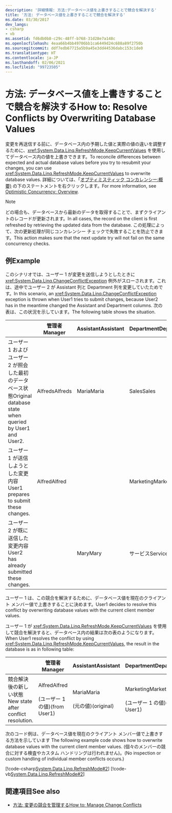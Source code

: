 ```yaml
---
description: '詳細情報: 方法:データベース値を上書きすることで競合を解決する'
title: '方法: データベース値を上書きすることで競合を解決する'
ms.date: 03/30/2017
dev_langs:
- csharp
- vb
ms.assetid: fd6db0b8-c29c-48ff-b768-31d28e7a148c
ms.openlocfilehash: 4eaa66b4bb49706bb1ca6449d24c688a89f2750b
ms.sourcegitcommit: ddf7edb67715a5b9a45e3dd44536dabc153c1de0
ms.translationtype: HT
ms.contentlocale: ja-JP
ms.lasthandoff: 02/06/2021
ms.locfileid: "99723505"
---
```

# <a name="how-to-resolve-conflicts-by-overwriting-database-values"></a><span data-ttu-id="7e2eb-103">方法: データベース値を上書きすることで競合を解決する</span><span class="sxs-lookup"><span data-stu-id="7e2eb-103">How to: Resolve Conflicts by Overwriting Database Values</span></span>

<span data-ttu-id="7e2eb-104">変更を再送信する前に、データベース内の予期した値と実際の値の違いを調整するために、<xref:System.Data.Linq.RefreshMode.KeepCurrentValues> を使用してデータベース内の値を上書きできます。</span><span class="sxs-lookup"><span data-stu-id="7e2eb-104">To reconcile differences between expected and actual database values before you try to resubmit your changes, you can use <xref:System.Data.Linq.RefreshMode.KeepCurrentValues> to overwrite database values.</span></span> <span data-ttu-id="7e2eb-105">詳細については、「[オプティミスティック コンカレンシー:概要)](optimistic-concurrency-overview.md) の下のステートメントを右クリックします。</span><span class="sxs-lookup"><span data-stu-id="7e2eb-105">For more information, see [Optimistic Concurrency: Overview](optimistic-concurrency-overview.md).</span></span>  
  
> [!NOTE]
> <span data-ttu-id="7e2eb-106">どの場合も、データベースから最新のデータを取得することで、まずクライアントのレコードが更新されます。</span><span class="sxs-lookup"><span data-stu-id="7e2eb-106">In all cases, the record on the client is first refreshed by retrieving the updated data from the database.</span></span> <span data-ttu-id="7e2eb-107">この処理によって、次の更新処理が同じコンカレンシー チェックで失敗することを防止できます。</span><span class="sxs-lookup"><span data-stu-id="7e2eb-107">This action makes sure that the next update try will not fail on the same concurrency checks.</span></span>  
  
## <a name="example"></a><span data-ttu-id="7e2eb-108">例</span><span class="sxs-lookup"><span data-stu-id="7e2eb-108">Example</span></span>  

 <span data-ttu-id="7e2eb-109">このシナリオでは、ユーザー 1 が変更を送信しようとしたときに <xref:System.Data.Linq.ChangeConflictException> 例外がスローされます。これは、途中でユーザー 2 が Assistant 列と Department 列を変更していたためです。</span><span class="sxs-lookup"><span data-stu-id="7e2eb-109">In this scenario, an <xref:System.Data.Linq.ChangeConflictException> exception is thrown when User1 tries to submit changes, because User2 has in the meantime changed the Assistant and Department columns.</span></span> <span data-ttu-id="7e2eb-110">次の表は、この状況を示しています。</span><span class="sxs-lookup"><span data-stu-id="7e2eb-110">The following table shows the situation.</span></span>  
  
||<span data-ttu-id="7e2eb-111">管理者</span><span class="sxs-lookup"><span data-stu-id="7e2eb-111">Manager</span></span>|<span data-ttu-id="7e2eb-112">Assistant</span><span class="sxs-lookup"><span data-stu-id="7e2eb-112">Assistant</span></span>|<span data-ttu-id="7e2eb-113">Department</span><span class="sxs-lookup"><span data-stu-id="7e2eb-113">Department</span></span>|  
|------|-------------|---------------|----------------|  
|<span data-ttu-id="7e2eb-114">ユーザー 1 およびユーザー 2 が照会した最初のデータベース状態</span><span class="sxs-lookup"><span data-stu-id="7e2eb-114">Original database state when queried by User1 and User2.</span></span>|<span data-ttu-id="7e2eb-115">Alfreds</span><span class="sxs-lookup"><span data-stu-id="7e2eb-115">Alfreds</span></span>|<span data-ttu-id="7e2eb-116">Maria</span><span class="sxs-lookup"><span data-stu-id="7e2eb-116">Maria</span></span>|<span data-ttu-id="7e2eb-117">Sales</span><span class="sxs-lookup"><span data-stu-id="7e2eb-117">Sales</span></span>|  
|<span data-ttu-id="7e2eb-118">ユーザー 1 が送信しようとした変更内容</span><span class="sxs-lookup"><span data-stu-id="7e2eb-118">User1 prepares to submit these changes.</span></span>|<span data-ttu-id="7e2eb-119">Alfred</span><span class="sxs-lookup"><span data-stu-id="7e2eb-119">Alfred</span></span>||<span data-ttu-id="7e2eb-120">Marketing</span><span class="sxs-lookup"><span data-stu-id="7e2eb-120">Marketing</span></span>|  
|<span data-ttu-id="7e2eb-121">ユーザー 2 が既に送信した変更内容</span><span class="sxs-lookup"><span data-stu-id="7e2eb-121">User2 has already submitted these changes.</span></span>||<span data-ttu-id="7e2eb-122">Mary</span><span class="sxs-lookup"><span data-stu-id="7e2eb-122">Mary</span></span>|<span data-ttu-id="7e2eb-123">サービス</span><span class="sxs-lookup"><span data-stu-id="7e2eb-123">Service</span></span>|  
  
 <span data-ttu-id="7e2eb-124">ユーザー 1 は、この競合を解決するために、データベース値を現在のクライアント メンバー値で上書きすることに決めます。</span><span class="sxs-lookup"><span data-stu-id="7e2eb-124">User1 decides to resolve this conflict by overwriting database values with the current client member values.</span></span>  
  
 <span data-ttu-id="7e2eb-125">ユーザー 1 が <xref:System.Data.Linq.RefreshMode.KeepCurrentValues> を使用して競合を解決すると、データベース内の結果は次の表のようになります。</span><span class="sxs-lookup"><span data-stu-id="7e2eb-125">When User1 resolves the conflict by using <xref:System.Data.Linq.RefreshMode.KeepCurrentValues>, the result in the database is as in following table:</span></span>  
  
||<span data-ttu-id="7e2eb-126">管理者</span><span class="sxs-lookup"><span data-stu-id="7e2eb-126">Manager</span></span>|<span data-ttu-id="7e2eb-127">Assistant</span><span class="sxs-lookup"><span data-stu-id="7e2eb-127">Assistant</span></span>|<span data-ttu-id="7e2eb-128">Department</span><span class="sxs-lookup"><span data-stu-id="7e2eb-128">Department</span></span>|  
|------|-------------|---------------|----------------|  
|<span data-ttu-id="7e2eb-129">競合解決後の新しい状態</span><span class="sxs-lookup"><span data-stu-id="7e2eb-129">New state after conflict resolution.</span></span>|<span data-ttu-id="7e2eb-130">Alfred</span><span class="sxs-lookup"><span data-stu-id="7e2eb-130">Alfred</span></span><br /><br /> <span data-ttu-id="7e2eb-131">(ユーザー 1 の値)</span><span class="sxs-lookup"><span data-stu-id="7e2eb-131">(from User1)</span></span>|<span data-ttu-id="7e2eb-132">Maria</span><span class="sxs-lookup"><span data-stu-id="7e2eb-132">Maria</span></span><br /><br /> <span data-ttu-id="7e2eb-133">(元の値)</span><span class="sxs-lookup"><span data-stu-id="7e2eb-133">(original)</span></span>|<span data-ttu-id="7e2eb-134">Marketing</span><span class="sxs-lookup"><span data-stu-id="7e2eb-134">Marketing</span></span><br /><br /> <span data-ttu-id="7e2eb-135">(ユーザー 1 の値)</span><span class="sxs-lookup"><span data-stu-id="7e2eb-135">(from User1)</span></span>|  
  
 <span data-ttu-id="7e2eb-136">次のコード例は、データベース値を現在のクライアント メンバー値で上書きする方法を示しています </span><span class="sxs-lookup"><span data-stu-id="7e2eb-136">The following example code shows how to overwrite database values with the current client member values.</span></span> <span data-ttu-id="7e2eb-137">(個々のメンバーの競合に対する検査やカスタム ハンドリングは行われません)。</span><span class="sxs-lookup"><span data-stu-id="7e2eb-137">(No inspection or custom handling of individual member conflicts occurs.)</span></span>  
  
 [!code-csharp[System.Data.Linq.RefreshMode#2](../../../../../../samples/snippets/csharp/VS_Snippets_Data/system.data.linq.refreshmode/cs/program.cs#2)]
 [!code-vb[System.Data.Linq.RefreshMode#2](../../../../../../samples/snippets/visualbasic/VS_Snippets_Data/system.data.linq.refreshmode/vb/module1.vb#2)]  
  
## <a name="see-also"></a><span data-ttu-id="7e2eb-138">関連項目</span><span class="sxs-lookup"><span data-stu-id="7e2eb-138">See also</span></span>

- [<span data-ttu-id="7e2eb-139">方法: 変更の競合を管理する</span><span class="sxs-lookup"><span data-stu-id="7e2eb-139">How to: Manage Change Conflicts</span></span>](how-to-manage-change-conflicts.md)
